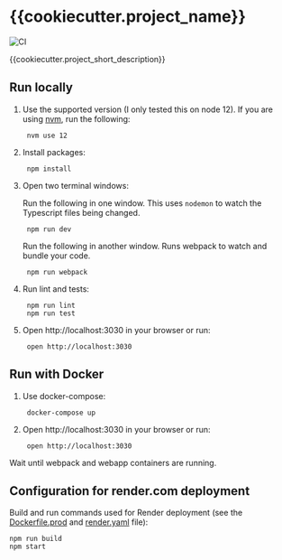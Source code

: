# {{cookiecutter.project_name}}

![CI](https://github.com/{{cookiecutter.github_username}}/{{cookiecutter.project_slug}}/workflows/CI/badge.svg?branch=master)

{{cookiecutter.project_short_description}}

## Run locally

1. Use the supported version (I only tested this on node 12). If you are using [nvm](https://github.com/nvm-sh/nvm), run the following:

        nvm use 12

1. Install packages:

        npm install

1. Open two terminal windows:

    Run the following in one window. This uses `nodemon` to watch the Typescript files being changed.

        npm run dev

    Run the following in another window. Runs webpack to watch and bundle your code.

        npm run webpack

1. Run lint and tests:

        npm run lint
        npm run test

1. Open http://localhost:3030 in your browser or run:

        open http://localhost:3030

## Run with Docker

1. Use docker-compose:

        docker-compose up

1. Open http://localhost:3030 in your browser or run:

        open http://localhost:3030        

Wait until webpack and webapp containers are running.

## Configuration for render.com deployment

Build and run commands used for Render deployment (see the [Dockerfile.prod](Dockerfile.prod) and [render.yaml](render.yaml) file):

    npm run build
    npm start
